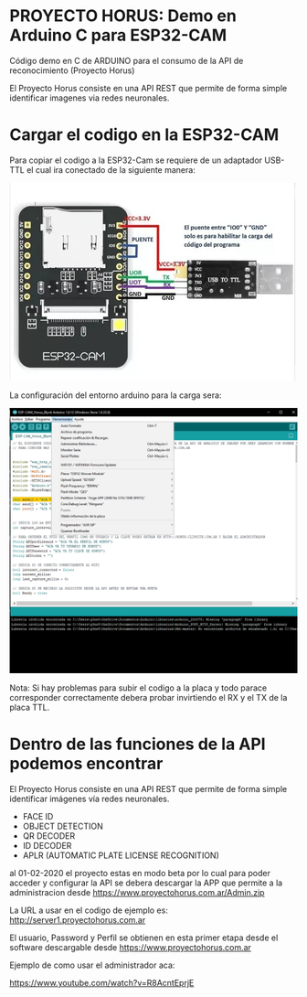 # PROYECTO HORUS: Demo en Arduino C para ESP32-CAM

Código demo en C de ARDUINO para el consumo de la API de reconocimiento (Proyecto Horus)

El Proyecto Horus consiste en una API REST que permite de forma simple identificar imagenes via redes neuronales.

# Cargar el codigo en la ESP32-CAM

Para copiar el codigo a la ESP32-Cam se requiere de un adaptador USB-TTL el cual ira conectado de la siguiente manera:

![Conexion entre TTL y ESP32-Cam](Conexionado.jpg)

La configuración del entorno arduino para la carga sera:

![Configuracion en entorno Arduino](Config_Arduino.png)


Nota: Si hay problemas para subir el codigo a la placa y todo parace corresponder correctamente debera probar invirtiendo el RX y el TX de la placa TTL.


# Dentro de las funciones de la API podemos encontrar

El Proyecto Horus consiste en una API REST que permite de forma simple identificar imágenes vía redes neuronales.

- FACE ID
- OBJECT DETECTION
- QR DECODER
- ID DECODER
- APLR (AUTOMATIC PLATE LICENSE RECOGNITION)

al 01-02-2020 el proyecto estas en modo beta por lo cual para poder acceder y configurar la API se debera descargar la APP que permite a la administracion desde https://www.proyectohorus.com.ar/Admin.zip

La URL a usar en el codigo de ejemplo es: http://server1.proyectohorus.com.ar

El usuario, Password y Perfil se obtienen en esta primer etapa desde el software descargable desde https://www.proyectohorus.com.ar

Ejemplo de como usar el administrador aca:

https://www.youtube.com/watch?v=R8AcntEprjE
